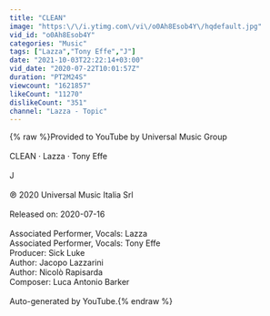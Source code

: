 ```yaml
---
title: "CLEAN"
image: "https:\/\/i.ytimg.com\/vi\/o0Ah8Esob4Y\/hqdefault.jpg"
vid_id: "o0Ah8Esob4Y"
categories: "Music"
tags: ["Lazza","Tony Effe","J"]
date: "2021-10-03T22:22:14+03:00"
vid_date: "2020-07-22T10:01:57Z"
duration: "PT2M24S"
viewcount: "1621857"
likeCount: "11270"
dislikeCount: "351"
channel: "Lazza - Topic"
---
```

{% raw %}Provided to YouTube by Universal Music Group<br /><br />CLEAN · Lazza · Tony Effe<br /><br />J<br /><br />℗ 2020 Universal Music Italia Srl<br /><br />Released on: 2020-07-16<br /><br />Associated  Performer, Vocals: Lazza<br />Associated  Performer, Vocals: Tony Effe<br />Producer: Sick Luke<br />Author: Jacopo Lazzarini<br />Author: Nicolò Rapisarda<br />Composer: Luca Antonio Barker<br /><br />Auto-generated by YouTube.{% endraw %}
